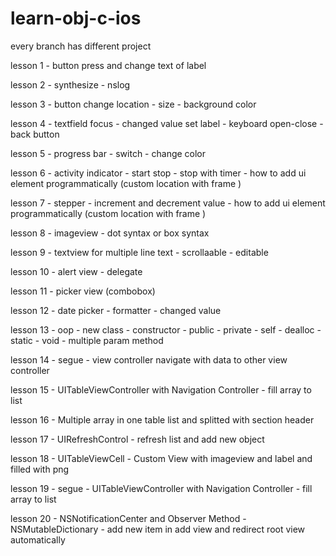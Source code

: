 # learn-obj-c-ios

every branch has different project

lesson 1 - button press and change text of label 

lesson 2 - synthesize - nslog

lesson 3 - button change location - size - background color

lesson 4 - textfield focus - changed value set label - keyboard open-close - back button

lesson 5 - progress bar - switch - change color

lesson 6 - activity indicator - start stop - stop with timer - how to add ui element programmatically (custom location with frame )

lesson 7 - stepper - increment and decrement  value - how to add ui element programmatically (custom location with frame )

lesson 8 - imageview - dot syntax or box syntax 

lesson 9 - textview for multiple line text - scrollaable - editable

lesson 10 - alert view - delegate

lesson 11 - picker view (combobox)

lesson 12 - date picker - formatter - changed value

lesson 13 - oop - new class - constructor - public - private - self - dealloc - static - void - multiple param method

lesson 14 - segue - view controller navigate with data to other view controller

lesson 15 - UITableViewController with Navigation Controller - fill array to list

lesson 16 - Multiple array in one table list and splitted with section header

lesson 17 - UIRefreshControl - refresh list and add new object 

lesson 18 - UITableViewCell - Custom View with imageview and label and filled with png

lesson 19 - segue - UITableViewController with Navigation Controller - fill array to list

lesson 20 - NSNotificationCenter and Observer Method - NSMutableDictionary - add new item in add view and redirect root view automatically
